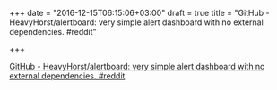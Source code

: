 +++
date = "2016-12-15T06:15:06+03:00"
draft = true
title = "GitHub - HeavyHorst/alertboard: very simple alert dashboard with no external dependencies.  #reddit"

+++

<p><a href="https://t.co/WwzXJijcFp">GitHub - HeavyHorst/alertboard: very simple alert dashboard with no external dependencies.  #reddit</a></p>

